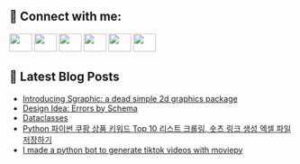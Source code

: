 ## 🔎 Connect with me:
[<img height="32" width="40" src="https://cdn.jsdelivr.net/npm/simple-icons@v5/icons/telegram.svg" />](https://t.me/bullbesh)
[<img height="32" width="40" src="https://cdn.jsdelivr.net/npm/simple-icons@v5/icons/vk.svg" />](https://vk.com/bullbesh)
[<img height="32" width="40" src="https://cdn.jsdelivr.net/npm/simple-icons@v5/icons/twitter.svg" />](https://twitter.com/bullbesh1)
[<img height="32" width="40" src="https://cdn.jsdelivr.net/npm/simple-icons@v5/icons/instagram.svg" />](https://www.instagram.com/bullbesh)
[<img height="32" width="40" src="https://cdn.jsdelivr.net/npm/simple-icons@v5/icons/reddit.svg" />](https://www.reddit.com/user/bullbesh)
[<img height="32" width="40" src="https://cdn.jsdelivr.net/npm/simple-icons@v5/icons/youtube.svg" />](https://www.youtube.com/channel/UCtfjRs6uzgq5mfm8S06WTcg)

## 📕 Latest Blog Posts
<!-- BLOG-POST-LIST:START -->
- [Introducing Sgraphic: a dead simple 2d graphics package](https://www.reddit.com/r/Python/comments/v62xy6/introducing_sgraphic_a_dead_simple_2d_graphics/)
- [Design Idea: Errors by Schema](https://www.reddit.com/r/Python/comments/v62qdj/design_idea_errors_by_schema/)
- [Dataclasses](https://www.reddit.com/r/Python/comments/v60shz/dataclasses/)
- [Python 파이썬 쿠팡 상품 키워드 Top 10 리스트 크롤링, 숏츠 링크 생성 엑셀 파일 저장하기](https://www.reddit.com/r/Python/comments/v5xqve/python_파이썬_쿠팡_상품_키워드_top_10_리스트_크롤링_숏츠_링크_생성_엑셀/)
- [I made a python bot to generate tiktok videos with moviepy](https://www.reddit.com/r/Python/comments/v5wsxl/i_made_a_python_bot_to_generate_tiktok_videos/)
<!-- BLOG-POST-LIST:END -->
